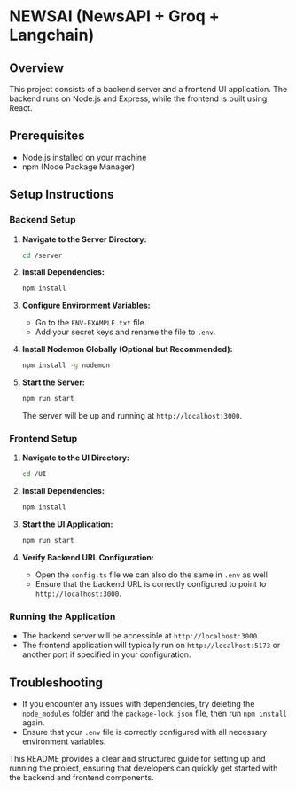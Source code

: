
# NEWSAI (NewsAPI + Groq + Langchain)

## Overview
This project consists of a backend server and a frontend UI application. The backend runs on Node.js and Express, while the frontend is built using React.

## Prerequisites
- Node.js installed on your machine
- npm (Node Package Manager)

## Setup Instructions

### Backend Setup
1. **Navigate to the Server Directory:**
   ```sh
   cd /server
   ```

2. **Install Dependencies:**
   ```sh
   npm install
   ```

3. **Configure Environment Variables:**
   - Go to the `ENV-EXAMPLE.txt` file.
   - Add your secret keys and rename the file to `.env`.

4. **Install Nodemon Globally (Optional but Recommended):**
   ```sh
   npm install -g nodemon
   ```

5. **Start the Server:**
   ```sh
   npm run start
   ```

   The server will be up and running at `http://localhost:3000`.

### Frontend Setup
1. **Navigate to the UI Directory:**
   ```sh
   cd /UI
   ```

2. **Install Dependencies:**
   ```sh
   npm install
   ```

3. **Start the UI Application:**
   ```sh
   npm run start
   ```

4. **Verify Backend URL Configuration:**
   - Open the `config.ts` file we can also do the same in `.env` as well
   - Ensure that the backend URL is correctly configured to point to `http://localhost:3000`.

### Running the Application
- The backend server will be accessible at `http://localhost:3000`.
- The frontend application will typically run on `http://localhost:5173` or another port if specified in your configuration.

## Troubleshooting
- If you encounter any issues with dependencies, try deleting the `node_modules` folder and the `package-lock.json` file, then run `npm install` again.
- Ensure that your `.env` file is correctly configured with all necessary environment variables.




This README provides a clear and structured guide for setting up and running the project, ensuring that developers can quickly get started with the backend and frontend components.

